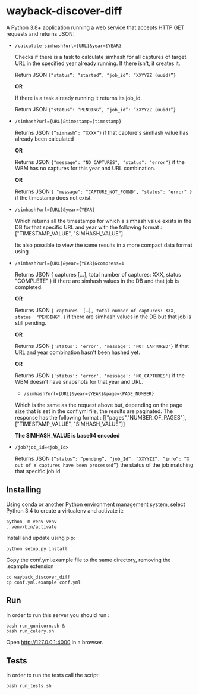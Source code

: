 # wayback-discover-diff

A Python 3.8+ application running a web service that accepts HTTP GET requests and returns JSON:

- `/calculate-simhash?url={URL}&year={YEAR}`

  Checks if there is a task to calculate simhash for all captures of target URL in the specified year already running.
  If there isn't, it creates it.
  
  Return JSON `{“status”: “started”, “job_id”: “XXYYZZ (uuid)”}`
 
  **OR**
  
  If there is a task already running it returns its job_id.
  
  Return JSON `{“status”: “PENDING”, “job_id”: “XXYYZZ (uuid)”}`
 
- `/simhash?url={URL}&timestamp={timestamp}`
  
  Returns JSON `{“simhash”: “XXXX”}` if that capture's simhash value has already been calculated
  
  **OR**
  
  Returns JSON `{"message": "NO_CAPTURES", "status": "error"}` if the WBM has no captures for this year and URL combination.
  
  **OR**
  
  Returns JSON `{ "message": "CAPTURE_NOT_FOUND", "status": "error" }` if the timestamp does not exist.
  
- `/simhash?url={URL}&year={YEAR}`
  
  Which returns all the timestamps for which a simhash value exists in the DB for that specific URL and year with the following       format : ["TIMESTAMP_VALUE", "SIMHASH_VALUE"]

  Its also possible to view the same results in a more compact data format using

- `/simhash?url={URL}&year={YEAR}&compress=1`

  Returns JSON { captures	[…], total number of captures: XXX, status	"COMPLETE" } if there are simhash values in the DB and that job is completed.

  **OR**

  Returns JSON `{ captures	[…], total number of captures: XXX, status	"PENDING" }` if there are simhash values in the DB but that job is still pending.

  **OR**

  Returns JSON `{'status': 'error', 'message': 'NOT_CAPTURED'}` if that URL and year combination hasn't been hashed yet.

  **OR**

  Returns JSON `{'status': 'error', 'message': 'NO_CAPTURES'}` if the WBM doesn't have snapshots for that year and URL.

  - `/simhash?url={URL}&year={YEAR}&page={PAGE_NUMBER}`
  
  Which is the same as the request above but, depending on the page size that is set in the conf.yml file, the results are paginated. The response has the following format : [["pages","NUMBER_OF_PAGES"],["TIMESTAMP_VALUE", "SIMHASH_VALUE"]]
  
  **The SIMHASH_VALUE is base64 encoded**
  
- `/job?job_id=<job_Id>`
  
  Returns JSON `{“status”: “pending”, “job_Id”: “XXYYZZ”, “info”: “X out of Y captures have been processed”}` the status of the job matching that specific job id
  
## Installing

Using conda or another Python environment management system, select Python 3.4 to create a virtualenv and activate it:
```Shell
python -m venv venv
. venv/bin/activate
```

Install and update using pip:
```Shell
python setup.py install
```
Copy the conf.yml.example file to the same directory, removing the .example extension

```
cd wayback_discover_diff
cp conf.yml.example conf.yml
```
## Run
In order to run this server you should run :
```
bash run_gunicorn.sh &
bash run_celery.sh
```

Open http://127.0.0.1:4000 in a browser.

## Tests
In order to run the tests call the script:
```
bash run_tests.sh
```
